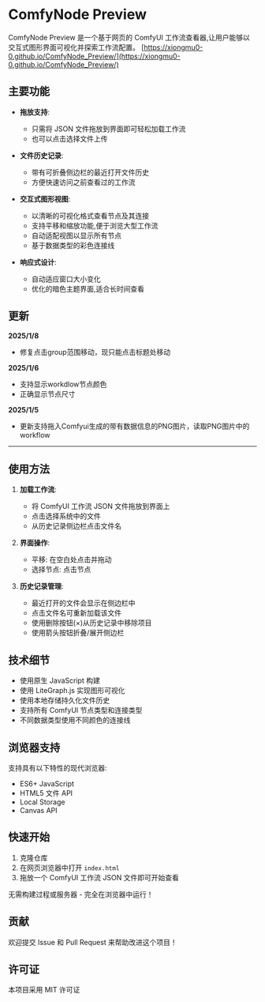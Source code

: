 
# ComfyNode Preview

ComfyNode Preview 是一个基于网页的 ComfyUI 工作流查看器,让用户能够以交互式图形界面可视化并探索工作流配置。
[https://xiongmu0-0.github.io/ComfyNode_Preview/](https://xiongmu0-0.github.io/ComfyNode_Preview/)

## 主要功能

- **拖放支持**: 
  - 只需将 JSON 文件拖放到界面即可轻松加载工作流
  - 也可以点击选择文件上传

- **文件历史记录**: 
  - 带有可折叠侧边栏的最近打开文件历史
  - 方便快速访问之前查看过的工作流

- **交互式图形视图**: 
  - 以清晰的可视化格式查看节点及其连接
  - 支持平移和缩放功能,便于浏览大型工作流
  - 自动适配视图以显示所有节点
  - 基于数据类型的彩色连接线

- **响应式设计**: 
  - 自动适应窗口大小变化
  - 优化的暗色主题界面,适合长时间查看
 
## 更新

**2025/1/8**

- 修复点击group范围移动，现只能点击标题处移动

**2025/1/6**

- 支持显示workdlow节点颜色
- 正确显示节点尺寸

**2025/1/5**

- 更新支持拖入Comfyui生成的带有数据信息的PNG图片，读取PNG图片中的workflow

---

## 使用方法

1. **加载工作流**:
   - 将 ComfyUI 工作流 JSON 文件拖放到界面上
   - 点击选择系统中的文件
   - 从历史记录侧边栏点击文件名

2. **界面操作**:
   - 平移: 在空白处点击并拖动
   - 选择节点: 点击节点

3. **历史记录管理**:
   - 最近打开的文件会显示在侧边栏中
   - 点击文件名可重新加载该文件
   - 使用删除按钮(×)从历史记录中移除项目
   - 使用箭头按钮折叠/展开侧边栏

## 技术细节

- 使用原生 JavaScript 构建
- 使用 LiteGraph.js 实现图形可视化
- 使用本地存储持久化文件历史
- 支持所有 ComfyUI 节点类型和连接类型
- 不同数据类型使用不同颜色的连接线

## 浏览器支持

支持具有以下特性的现代浏览器:
- ES6+ JavaScript
- HTML5 文件 API
- Local Storage
- Canvas API

## 快速开始

1. 克隆仓库
2. 在网页浏览器中打开 `index.html`
3. 拖放一个 ComfyUI 工作流 JSON 文件即可开始查看

无需构建过程或服务器 - 完全在浏览器中运行！

## 贡献

欢迎提交 Issue 和 Pull Request 来帮助改进这个项目！

## 许可证

本项目采用 MIT 许可证
